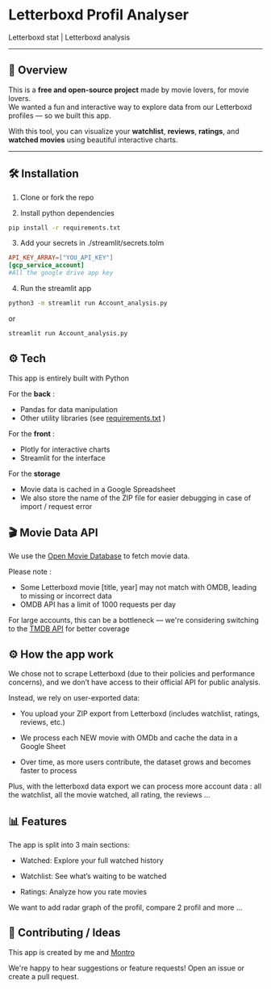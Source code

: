 # Letterboxd Profil Analyser 
Letterboxd stat | Letterboxd analysis

---

## 🚀 Overview

This is a **free and open-source project** made by movie lovers, for movie lovers.  
We wanted a fun and interactive way to explore data from our Letterboxd profiles — so we built this app.

With this tool, you can visualize your **watchlist**, **reviews**, **ratings**, and **watched movies** using beautiful interactive charts.

---

## 🛠️ Installation

1. Clone or fork the repo

2. Install python dependencies

```bash
pip install -r requirements.txt
```

3. Add your secrets in ./streamlit/secrets.tolm

```toml
API_KEY_ARRAY=["YOU_API_KEY"]
[gcp_service_account]
#All the google drive app key
```
4. Run the streamlit app

```bash
python3 -m streamlit run Account_analysis.py
```
or 

```bash
streamlit run Account_analysis.py
```

## ⚙️ Tech

This app is entirely built with Python

For the **back** : 
- Pandas for data manipulation
- Other utility libraries (see [requirements.txt](./requirements.txt) )

For the **front** : 

- Plotly for interactive charts
- Streamlit for the interface

For the **storage**

- Movie data is cached in a Google Spreadsheet
- We also store the name of the ZIP file for easier debugging in case of import / request error

## 🎬 Movie Data API

We use the [Open Movie Database](https://www.omdbapi.com/) to fetch movie data.

Please note : 
 - Some Letterboxd movie [title, year] may not match with OMDB, leading to missing or incorrect data
- OMDB API has a limit of 1000 requests per day

For large accounts, this can be a bottleneck — we're considering switching to the [TMDB API](https://www.themoviedb.org/) for better coverage 


## ⚙️ How the app work 

We chose not to scrape Letterboxd (due to their policies and performance concerns), and we don’t have access to their official API for public analysis.

Instead, we rely on user-exported data:

- You upload your ZIP export from Letterboxd (includes watchlist, ratings, reviews, etc.)

- We process each NEW movie with OMDb and cache the data in a Google Sheet

- Over time, as more users contribute, the dataset grows and becomes faster to process


Plus, with the letterboxd data export we can process more account data : all the watchlist, all the movie watched, all rating, the reviews ...

## 📊 Features

The app is split into 3 main sections:

- Watched: Explore your full watched history

- Watchlist: See what’s waiting to be watched

- Ratings: Analyze how you rate movies

We want to add radar graph of the profil, compare 2 profil and more ...

## 💬 Contributing / Ideas
This app is created by me and [Montro](https://github.com/Montr0-0)

We're happy to hear suggestions or feature requests!
Open an issue or create a pull request.